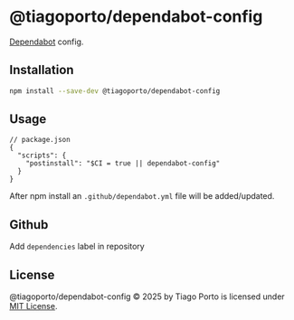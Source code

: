 # @tiagoporto/dependabot-config

[Dependabot](https://github.com/dependabot/dependabot-core) config.

## Installation

```bash
npm install --save-dev @tiagoporto/dependabot-config
```

## Usage

```jsonc
// package.json
{
  "scripts": {
    "postinstall": "$CI = true || dependabot-config"
  }
}
```

After npm install an `.github/dependabot.yml` file will be added/updated.

## Github

Add `dependencies` label in repository

## License

@tiagoporto/dependabot-config © 2025 by Tiago Porto is licensed under [MIT License](LICENSE).
